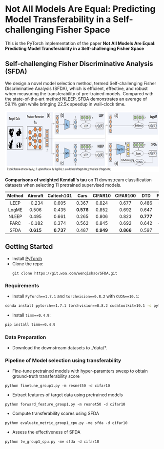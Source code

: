 # Not All Models Are Equal: Predicting Model Transferability in a Self-challenging Fisher Space

This is the PyTorch implementation of the paper **Not All Models Are Equal: Predicting Model Transferability in a Self-challenging Fisher Space**


## Self-challenging Fisher Discriminative Analysis (SFDA)
We design a novel model selection method, termed Self-challenging Fisher Discriminative Analysis (SFDA), which is efficient, effective, and robust when measuring the transferability of pre-trained models. Compared with the state-of-the-art method NLEEP, SFDA demonstrates an average of 59.1% gain while bringing 22.5x speedup in wall-clock time.
<div align=center><img src="SFDA.jpg" width="1080" height="200"></div>

**Comparisons of weighted Kendall's tau** on 11 downstream classification datasets when selecting 11 pretrained supervised models.

|Method |Aircraft|Caltech101|Cars|CIFAR10|CIFAR100|DTD|Flowers|Food|Pets|SUN397|VOC2007|
| :----:  | :--: |:--: |:--: |:--: |:--: |:--: |:--: |:--: |:--: |:--: |:--: |
| LEEP| -0.234|0.605|0.367|0.824|0.677|0.486|-0.243|0.491|0.389|0.701|0.446|
| LogME |0.506|0.435|**0.576**|0.852|0.692| 0.647| 0.111| 0.385| 0.411| 0.511| 0.478|
| NLEEP | 0.495| 0.661| 0.265| 0.806| 0.823| **0.777**| 0.215| 0.624| 0.599| **0.807**| 0.654|
|PARC   |-0.182| 0.374 |0.562 |0.845| 0.692| 0.642| -0.082| 0.732| 0.138| 0.698| 0.723|
| SFDA  | **0.615**| **0.737**| 0.487| **0.949**| **0.866**| 0.597| **0.542**| **0.815**| **0.734**| 0.703|**0.763**|


## Getting Started
* Install [PyTorch](http://pytorch.org/)
* Clone the repo:
  ```
  git clone https://git.woa.com/wenqishao/SFDA.git
  ```

### Requirements

- Install `PyTorch==1.7.1` and `torchvision==0.8.2` with `CUDA==10.1`:

```bash
conda install pytorch==1.7.1 torchvision==0.8.2 cudatoolkit=10.1 -c pytorch
```

- Install `timm==0.4.9`:

```bash
pip install timm==0.4.9
```

### Data Preparation
- Download the downstream datasets to ./data/*.

### Pipeline of Model selection using transferability
- Fine-tune pretrained models with hyper-paramters sweep to obtain ground-truth transferability score
```
python finetune_group1.py -m resnet50 -d cifar10
```
- Extract features of target data using pretrained models
```
python forward_feature_group1.py -m resnet50 -d cifar10
```
- Compute transferability scores using SFDA
```
python evaluate_metric_group1_cpu.py -me sfda -d cifar10
```
- Assess the effectiveness of SFDA
```
python tw_group1_cpu.py -me sfda -d cifar10
```







